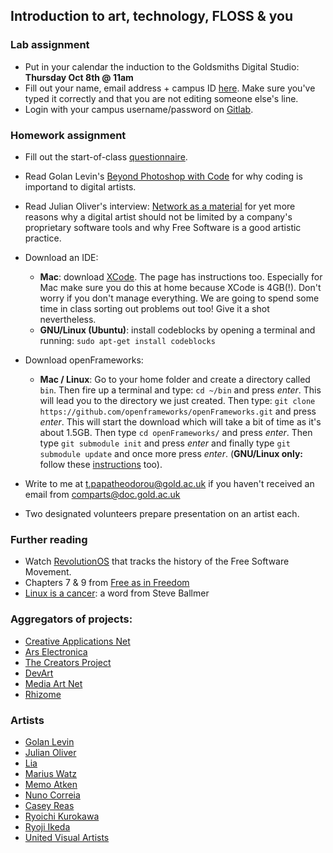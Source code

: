 ## Introduction to art, technology, FLOSS & you

### Lab assignment
* Put in your calendar the induction to the Goldsmiths Digital Studio: __Thursday Oct 8th @ 11am__
* Fill out your name, email address + campus ID [here](https://goo.gl/Tqb3cy). Make sure you've typed it correctly and that you are not editing someone else's line.
* Login with your campus username/password on [Gitlab](http://gitlab.doc.gold.ac.uk/).

### Homework assignment
* Fill out the start-of-class [questionnaire](https://marinero.typeform.com/to/SzhbSO).
* Read Golan Levin's [Beyond Photoshop with Code](http://www.flong.com/texts/essays/essay_4x4/) for why coding is importand to digital artists.
* Read Julian Oliver's interview: [Network as a material](http://www.furtherfield.org/features/network-material-interview-julian-oliver) for yet more reasons why a digital artist should not be limited by a company's proprietary software tools and why Free Software is a good artistic practice.
* Download an IDE:
  * __Mac__: download [XCode](https://itunes.apple.com/us/app/xcode/id497799835?ls=1&mt=12). The page has instructions too. Especially for Mac make sure you do this at home because XCode is 4GB(!). Don't worry if you don't manage everything. We are going to spend some time in class sorting out problems out too! Give it a shot nevertheless.
  * __GNU/Linux (Ubuntu)__: install codeblocks by opening a terminal and running: `sudo apt-get install codeblocks`
* Download openFrameworks:
  * __Mac / Linux__: Go to your home folder and create a directory called `bin`. Then fire up a terminal and type: `cd ~/bin` and press _enter_. This will lead you to the directory we just created. Then type: `git clone https://github.com/openframeworks/openFrameworks.git` and press _enter_. This will start the download which will take a bit of time as it's about 1.5GB. Then type `cd openFrameworks/` and press _enter_. Then type `git submodule init` and press _enter_ and finally type `git submodule update` and once more press _enter_. (__GNU/Linux only:__ follow these [instructions](http://openframeworks.cc/setup/linux-codeblocks) too).

* Write to me at t.papatheodorou@gold.ac.uk if you haven't received an email from comparts@doc.gold.ac.uk
* Two designated volunteers prepare presentation on an artist each.

### Further reading
* Watch [RevolutionOS](https://youtu.be/jw8K460vx1c?t=1) that tracks the history of the Free Software Movement.
* Chapters 7 & 9 from [Free as in Freedom](http://www.oreilly.com/openbook/freedom/)
* [Linux is a cancer](http://www.theregister.co.uk/2001/06/02/ballmer_linux_is_a_cancer/): a word from Steve Ballmer

### Aggregators of projects:
- [Creative Applications Net](http://www.creativeapplications.net)
- [Ars Electronica](http://www.aec.at/prix/en)
- [The Creators Project](http://thecreatorsproject.vice.com)
- [DevArt](http://devart.withgoogle.com)
- [Media Art Net](http://www.mediaartnet.org)
- [Rhizome](http://www.rhizome.org)

### Artists
- [Golan Levin](http://www.flong.com)
- [Julian Oliver](http://julianoliver.com/output/)
- [Lia](http://www.liaworks.com)
- [Marius Watz](http://www.mariuswatz.com)
- [Memo Atken](http://www.memo.tv)
- [Nuno Correia](http://www.nunocorreia.com)
- [Casey Reas](http://www.reas.com)
- [Ryoichi Kurokawa](http://www.ryoichikurokawa.com)
- [Ryoji Ikeda](http://www.ryojiikeda.com)
- [United Visual Artists](http://www.uva.co.uk)
